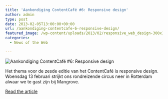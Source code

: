 ```yaml
---
title: 'Aankondiging ContentCafé #6: Responsive design'
author: admin
type: post
date: 2013-02-05T13:00:00+00:00
url: /aankondiging-contentcafe-6-responsive-design/
featured_image: /wp-content/uploads/2013/02/responsive_web_design-300x181.png
categories:
  - News of the Web

---
```

<img src="https://i2.wp.com/contentcafe.nl/wp/wp-content/uploads/2013/01/responsive_web_design-300x181.png?resize=300%2C181" alt="Aankondiging ContentCafé #6: Responsive design" data-recalc-dims="1" />

Het thema voor de zesde editie van het ContentCafé is responsive design. Woensdag 13 februari strijkt ons rondreizende circus neer in Rotterdam alwaar we te gast zijn bij Mangrove.

<a href="http://contentcafe.nl/2013/01/aankondiging-contentcafe-6-responsive-design/" title="Aankondiging ContentCafé #6: Responsive design" target="_blank">Read the article</a>